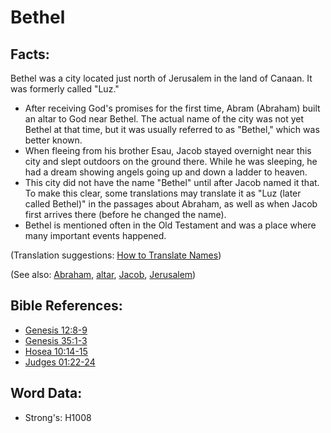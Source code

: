 # Bethel #

## Facts: ##

Bethel was a city located just north of Jerusalem in the land of Canaan. It was formerly called "Luz."

* After receiving God's promises for the first time, Abram (Abraham) built an altar to God near Bethel. The actual name of the city was not yet Bethel at that time, but it was usually referred to as "Bethel," which was better known.
* When fleeing from his brother Esau, Jacob stayed overnight near this city and slept outdoors on the ground there. While he was sleeping, he had a dream showing angels going up and down a ladder to heaven.
* This city did not have the name "Bethel" until after Jacob named it that. To make this clear, some translations may translate it as "Luz (later called Bethel)" in the passages about Abraham, as well as when Jacob first arrives there (before he changed the name).
* Bethel is mentioned often in the Old Testament and was a place where many important events happened.

(Translation suggestions: [How to Translate Names](rc://en/ta/man/translate/translate-names))

(See also: [Abraham](../names/abraham.md), [altar](../kt/altar.md), [Jacob](../names/jacob.md), [Jerusalem](../names/jerusalem.md))

## Bible References: ##

* [Genesis 12:8-9](rc://en/tn/help/gen/12/08)
* [Genesis 35:1-3](rc://en/tn/help/gen/35/01)
* [Hosea 10:14-15](rc://en/tn/help/hos/10/14)
* [Judges 01:22-24](rc://en/tn/help/jdg/01/22)

## Word Data: ##

* Strong's: H1008

